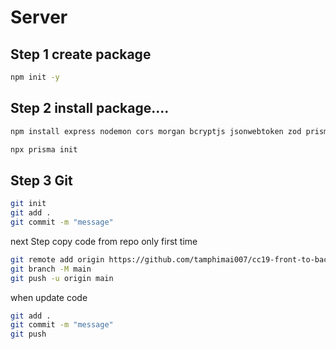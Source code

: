 # Server

## Step 1 create package
```bash
npm init -y
```
## Step 2 install package....
```bash
npm install express nodemon cors morgan bcryptjs jsonwebtoken zod prisma
```
```bash
npx prisma init
```

## Step 3 Git

```bash
git init 
git add .
git commit -m "message"
```
next Step 
copy code from repo
only first time
```bash
git remote add origin https://github.com/tamphimai007/cc19-front-to-back-api.git
git branch -M main
git push -u origin main
```

when update code
```bash
git add .
git commit -m "message"
git push
```

